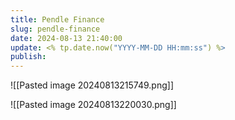 ```yaml
---
title: Pendle Finance
slug: pendle-finance
date: 2024-08-13 21:40:00
update: <% tp.date.now("YYYY-MM-DD HH:mm:ss") %>
publish:
---
```



![[Pasted image 20240813215749.png]]



![[Pasted image 20240813220030.png]]

